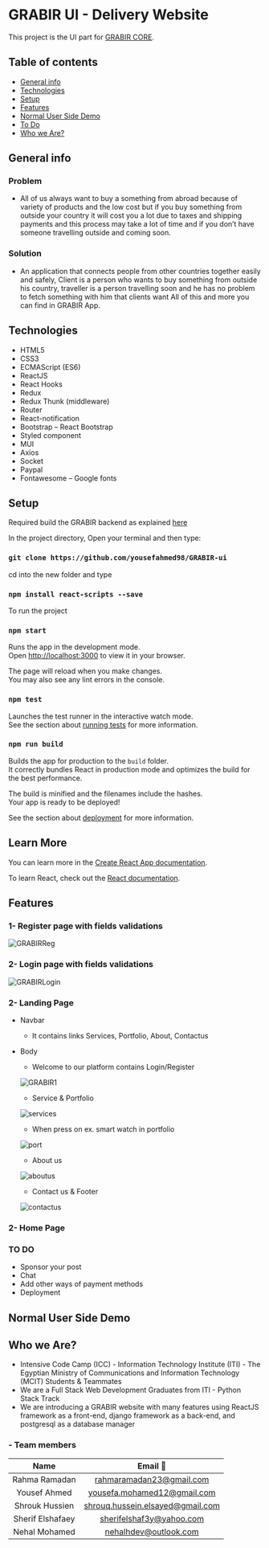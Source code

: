 # GRABIR UI - Delivery Website

This project is the UI part for [GRABIR CORE](https://github.com/yousefahmed98/GRABIR-core).

## Table of contents
* [General info](#general-info)
* [Technologies](#technologies)
* [Setup](#setup)
* [Features](#features)
* [Normal User Side Demo](#demo)
* [To Do](#todo)
* [Who we Are?](#who-we-are)

## General info
### Problem
- All of us always want to buy a something from abroad because of variety of products and the low cost but if you buy something from outside your country it will cost you a lot due to taxes and shipping payments and this process may take a lot of time and if you don’t have someone travelling outside and coming soon.

### Solution
- An application that connects people from other countries together easily and safely, Client is a person who wants to buy something from outside his country, traveller is a person travelling soon and he has no problem to fetch something with him that clients want 
All of this and more you can find in GRABIR App.

## Technologies
- HTML5
- CSS3
- ECMAScript (ES6)
- ReactJS
- React Hooks
- Redux
- Redux Thunk (middleware)
- Router
- React-notification
- Bootstrap – React Bootstrap
- Styled component
- MUI
- Axios
- Socket
- Paypal
- Fontawesome – Google fonts

## Setup

Required build the GRABIR backend as explained [here](https://github.com/yousefahmed98/GRABIR-core)

In the project directory, Open your terminal and then type:
### `git clone https://github.com/yousefahmed98/GRABIR-ui`

cd into the new folder and type
### `npm install react-scripts --save`

To run the project
### `npm start`

Runs the app in the development mode.\
Open [http://localhost:3000](http://localhost:3000) to view it in your browser.

The page will reload when you make changes.\
You may also see any lint errors in the console.

### `npm test`

Launches the test runner in the interactive watch mode.\
See the section about [running tests](https://facebook.github.io/create-react-app/docs/running-tests) for more information.

### `npm run build`

Builds the app for production to the `build` folder.\
It correctly bundles React in production mode and optimizes the build for the best performance.

The build is minified and the filenames include the hashes.\
Your app is ready to be deployed!

See the section about [deployment](https://facebook.github.io/create-react-app/docs/deployment) for more information.

## Learn More

You can learn more in the [Create React App documentation](https://facebook.github.io/create-react-app/docs/getting-started).

To learn React, check out the [React documentation](https://reactjs.org/).

## Features

### 1- Register page with fields validations

![GRABIRReg](https://user-images.githubusercontent.com/36454500/162778600-ddc1d36b-5116-437c-9474-4804a860a5ca.png)

### 2- Login page with fields validations

![GRABIRLogin](https://user-images.githubusercontent.com/36454500/162778864-fdb081a3-92a0-4ec7-9ab7-b111c5bac3a2.png)

### 2- Landing Page
- Navbar 
  * It contains links Services, Portfolio, About, Contactus
    
- Body 
   * Welcome to our platform contains Login/Register 
    
   ![GRABIR1](https://user-images.githubusercontent.com/36454500/162781264-095a554f-75ef-4f5f-8587-0c492d6d1beb.png)
 
   * Service & Portfolio 
    
   ![services](https://user-images.githubusercontent.com/36454500/162781980-9aa97d93-2f83-4633-aec3-eb5638a0d32d.png)
   
   * When press on ex. smart watch in portfolio
   
   ![port](https://user-images.githubusercontent.com/36454500/162782410-7b1d5073-5741-494e-8ae6-033e3a626e29.png)
   
   * About us
   
   ![aboutus](https://user-images.githubusercontent.com/36454500/162782591-02add067-f552-464b-b633-b47bdbe46bb8.png)
   
   * Contact us & Footer
   
   ![contactus](https://user-images.githubusercontent.com/36454500/162782750-a1675603-56e3-4278-8c97-cf59bc9930c2.png)
   
### 2- Home Page




### TO DO
- Sponsor your post
- Chat 
- Add other ways of payment methods
- Deployment

## Normal User Side Demo


## Who we Are?
- Intensive Code Camp (ICC) - Information Technology Institute (ITI) - The Egyptian Ministry of Communications and Information Technology (MCIT) Students & Teammates
- We are a Full Stack Web Development Graduates from ITI - Python Stack Track
- We are introducing a GRABIR website with many features using ReactJS framework as a front-end, django framework as a back-end, and postgresql as a database manager

### - Team members
| Name | Email 📧| 
| :-----: | :-: |
| Rahma Ramadan | rahmaramadan23@gmail.com |
| Yousef Ahmed | yousefa.mohamed12@gmail.com |
| Shrouk Hussien | shrouq.hussein.elsayed@gmail.com |
| Sherif Elshafaey | sherifelshaf3y@yahoo.com |
| Nehal Mohamed | nehalhdev@outlook.com |

